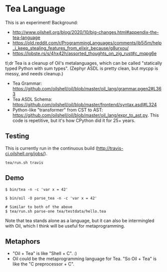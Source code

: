 Tea Language
============

This is an experiment!  Background:

- <http://www.oilshell.org/blog/2020/10/big-changes.html#appendix-the-tea-language>
- <https://old.reddit.com/r/ProgrammingLanguages/comments/jb5i5m/help_i_keep_stealing_features_from_elixir_because/g8urxou/>
- <https://lobste.rs/s/4hx42h/assorted_thoughts_on_zig_rust#c_mqpg6e>

tl;dr Tea is a cleanup of Oil's metalanguages, which can be called "statically
typed Python with sum types".  (Zephyr ASDL is pretty clean, but mycpp is
messy, and needs cleanup.)

- Tea Grammar: <https://github.com/oilshell/oil/blob/master/oil_lang/grammar.pgen2#L363>
- Tea ASDL Schema: <https://github.com/oilshell/oil/blob/master/frontend/syntax.asdl#L324>
- Python-like "transformer" from CST to AST:
  <https://github.com/oilshell/oil/blob/master/oil_lang/expr_to_ast.py>.  This
  code is repetitive, but it's how CPython did it for 25+ years.

## Testing

This is currently run in the continuous build
(<http://travis-ci.oilshell.org/jobs/>).

    tea/run.sh travis

## Demo

    $ bin/tea -n -c 'var x = 42'

    $ bin/oil -O parse_tea -n -c 'var x = 42'

    # Similar to both of the above
    $ tea/run.sh parse-one tea/testdata/hello.tea


Note that tea stands alone as a language, but it can also be intermingled with
Oil, which I think will be useful for metaprogramming.

## Metaphors

- "Oil + Tea" is like "Shell + C".  :)
- Oil could be the metaprogramming language for Tea.  "So Oil + Tea" is like
  the "C preprocessor + C".

